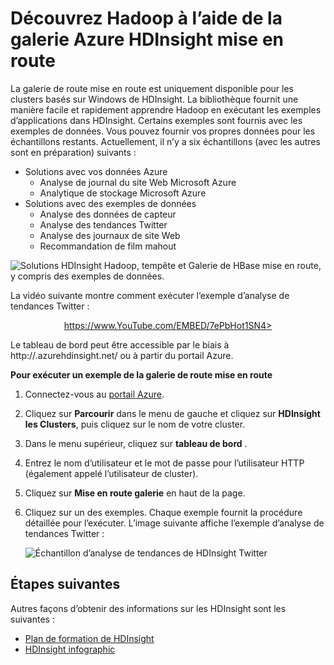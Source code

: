 <properties
   pageTitle="Découvrez Hadoop dans HDInsight avec la galerie d’exemples de | Microsoft Azure"
   description="Apprendre rapidement Hadoop en exécutant des exemples d’applications à partir de la galerie de route HDInsight mise en route. Utilisez les exemples de données ou fournir votre propre."
   services="hdinsight"
   documentationCenter=""
   tags="azure-portal"
   authors="mumian"
   manager="jhubbard"
   editor="cgronlun"/>

<tags
   ms.service="hdinsight"
   ms.workload="big-data"
   ms.tgt_pltfrm="na"
   ms.devlang="na"
   ms.topic="article"
   ms.date="10/21/2016"
   ms.author="jgao"/>

# <a name="learn-hadoop-by-using-the-azure-hdinsight-getting-started-gallery"></a>Découvrez Hadoop à l’aide de la galerie Azure HDInsight mise en route

La galerie de route mise en route est uniquement disponible pour les clusters basés sur Windows de HDInsight. La bibliothèque fournit une manière facile et rapidement apprendre Hadoop en exécutant les exemples d’applications dans HDInsight. Certains exemples sont fournis avec les exemples de données. Vous pouvez fournir vos propres données pour les échantillons restants. Actuellement, il n’y a six échantillons (avec les autres sont en préparation) suivants :

- Solutions avec vos données Azure
    - Analyse de journal du site Web Microsoft Azure
    - Analytique de stockage Microsoft Azure
- Solutions avec des exemples de données
    - Analyse des données de capteur
    - Analyse des tendances Twitter
    - Analyse des journaux de site Web
    - Recommandation de film mahout

![Solutions HDInsight Hadoop, tempête et Galerie de HBase mise en route, y compris des exemples de données.][hdinsight.sample.gallery]

La vidéo suivante montre comment exécuter l’exemple d’analyse de tendances Twitter :

<center><a href="https://www.youtube.com/embed/7ePbHot1SN4">https://www.YouTube.com/EMBED/7ePbHot1SN4></a></center>

Le tableau de bord peut être accessible par le biais à http://<YourHDInsightClusterName>.azurehdinsight.net/ ou à partir du portail Azure.

**Pour exécuter un exemple de la galerie de route mise en route**

1. Connectez-vous au [portail Azure][azure.portal].
2. Cliquez sur **Parcourir** dans le menu de gauche et cliquez sur **HDInsight les Clusters**, puis cliquez sur le nom de votre cluster.
3. Dans le menu supérieur, cliquez sur **tableau de bord** .
4. Entrez le nom d’utilisateur et le mot de passe pour l’utilisateur HTTP (également appelé l’utilisateur de cluster).
6. Cliquez sur **Mise en route galerie** en haut de la page.
7. Cliquez sur un des exemples. Chaque exemple fournit la procédure détaillée pour l’exécuter. L’image suivante affiche l’exemple d’analyse de tendances Twitter :

    ![Échantillon d’analyse de tendances de HDInsight Twitter][hdinsight.twitter.sample]

## <a name="next-steps"></a>Étapes suivantes
Autres façons d’obtenir des informations sur les HDInsight sont les suivantes :

- [Plan de formation de HDInsight][hdinsight.learn.map]
- [HDInsight infographic][hdinsight.infographic]

<!--Image references-->
[hdinsight.sample.gallery]: ./media/hdinsight-learn-hadoop-use-sample-gallery/HDInsight-Getting-Started-Gallery.png
[hdinsight.twitter.sample]: ./media/hdinsight-learn-hadoop-use-sample-gallery/HDInsight-Twitter-Trend-Analysis-sample.png

<!--Link references-->
[hdinsight.learn.map]: https://azure.microsoft.com/documentation/learning-paths/hdinsight-self-guided-hadoop-training/
[hdinsight.infographic]: http://go.microsoft.com/fwlink/?linkid=523960
[azure.portal]:https://portal.azure.com
